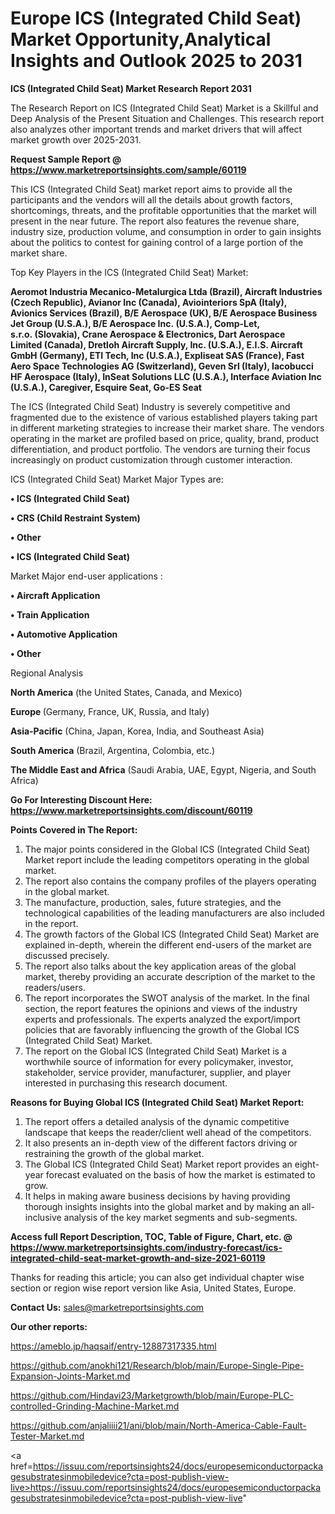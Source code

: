  # Europe ICS (Integrated Child Seat) Market Opportunity,Analytical Insights and Outlook 2025 to 2031

<strong>ICS (Integrated Child Seat) Market Research Report 2031</strong>

The Research Report on ICS (Integrated Child Seat) Market is a Skillful and Deep Analysis of the Present Situation and Challenges. This research report also analyzes other important trends and market drivers that will affect market growth over 2025-2031.

<strong>Request Sample Report @ <a href=https://www.marketreportsinsights.com/sample/60119>https://www.marketreportsinsights.com/sample/60119</a></strong>

This ICS (Integrated Child Seat) market report aims to provide all the participants and the vendors will all the details about growth factors, shortcomings, threats, and the profitable opportunities that the market will present in the near future. The report also features the revenue share, industry size, production volume, and consumption in order to gain insights about the politics to contest for gaining control of a large portion of the market share.

Top Key Players in the ICS (Integrated Child Seat) Market:

<strong>Aeromot Industria Mecanico-Metalurgica Ltda (Brazil), Aircraft Industries (Czech Republic), Avianor Inc (Canada), Aviointeriors SpA (Italy), Avionics Services (Brazil), B/E Aerospace (UK), B/E Aerospace Business Jet Group (U.S.A.), B/E Aerospace Inc. (U.S.A.), Comp-Let, s.r.o. (Slovakia), Crane Aerospace & Electronics, Dart Aerospace Limited (Canada), Dretloh Aircraft Supply, Inc. (U.S.A.), E.I.S. Aircraft GmbH (Germany), ETI Tech, Inc (U.S.A.), Expliseat SAS (France), Fast Aero Space Technologies AG (Switzerland), Geven Srl (Italy), Iacobucci HF Aerospace (Italy), InSeat Solutions LLC (U.S.A.), Interface Aviation Inc (U.S.A.), Caregiver, Esquire Seat, Go-ES Seat</strong>

The ICS (Integrated Child Seat) Industry is severely competitive and fragmented due to the existence of various established players taking part in different marketing strategies to increase their market share. The vendors operating in the market are profiled based on price, quality, brand, product differentiation, and product portfolio. The vendors are turning their focus increasingly on product customization through customer interaction.

ICS (Integrated Child Seat) Market Major Types are:

<strong>• ICS (Integrated Child Seat)

• CRS (Child Restraint System)

• Other

• ICS (Integrated Child Seat)</strong>

Market Major end-user applications :

<strong>• Aircraft Application

• Train Application

• Automotive Application

• Other</strong>

Regional Analysis

</u><strong><b>North America</b></strong> (the United States, Canada, and Mexico)

<strong><b>Europe </b></strong>(Germany, France, UK, Russia, and Italy)

<strong><b>Asia-Pacific</b></strong> (China, Japan, Korea, India, and Southeast Asia)

<strong><b>South America</b></strong> (Brazil, Argentina, Colombia, etc.)

<strong><b>The Middle East and Africa</b></strong> (Saudi Arabia, UAE, Egypt, Nigeria, and South Africa)

<strong>Go For Interesting Discount Here: <a href=https://www.marketreportsinsights.com/discount/60119>https://www.marketreportsinsights.com/discount/60119</a></strong>

<strong>Points Covered in The Report:</strong>
<ol>
  <li>The major points considered in the Global ICS (Integrated Child Seat) Market report include the leading competitors operating in the global market.</li>
  <li>The report also contains the company profiles of the players operating in the global market.</li>
  <li>The manufacture, production, sales, future strategies, and the technological capabilities of the leading manufacturers are also included in the report.</li>
  <li>The growth factors of the Global ICS (Integrated Child Seat) Market are explained in-depth, wherein the different end-users of the market are discussed precisely.</li>
  <li>The report also talks about the key application areas of the global market, thereby providing an accurate description of the market to the readers/users.</li>
  <li>The report incorporates the SWOT analysis of the market. In the final section, the report features the opinions and views of the industry experts and professionals. The experts analyzed the export/import policies that are favorably influencing the growth of the Global ICS (Integrated Child Seat) Market.</li>
  <li>The report on the Global ICS (Integrated Child Seat) Market is a worthwhile source of information for every policymaker, investor, stakeholder, service provider, manufacturer, supplier, and player interested in purchasing this research document.</li>
</ol>
<strong>Reasons for Buying Global ICS (Integrated Child Seat) Market Report:</strong>

<ol>
  <li>The report offers a detailed analysis of the dynamic competitive landscape that keeps the reader/client well ahead of the competitors.</li>
  <li>It also presents an in-depth view of the different factors driving or restraining the growth of the global market.</li>
  <li>The Global ICS (Integrated Child Seat) Market report provides an eight-year forecast evaluated on the basis of how the market is estimated to grow.</li>
  <li>It helps in making aware business decisions by having providing thorough insights insights into the global market and by making an all-inclusive analysis of the key market segments and sub-segments.</li>
</ol>
<strong>Access full Report Description, TOC, Table of Figure, Chart, etc. @ <a href=https://www.marketreportsinsights.com/industry-forecast/ics-integrated-child-seat-market-growth-and-size-2021-60119>https://www.marketreportsinsights.com/industry-forecast/ics-integrated-child-seat-market-growth-and-size-2021-60119</a></strong>


Thanks for reading this article; you can also get individual chapter wise section or region wise report version like Asia, United States, Europe.

<strong>Contact Us:</strong>
sales@marketreportsinsights.com

<strong>Our other reports:</strong>

<a href=https://ameblo.jp/haqsaif/entry-12887317335.html>https://ameblo.jp/haqsaif/entry-12887317335.html</a>

<a href=https://github.com/anokhi121/Research/blob/main/Europe-Single-Pipe-Expansion-Joints-Market.md>https://github.com/anokhi121/Research/blob/main/Europe-Single-Pipe-Expansion-Joints-Market.md</a>

<a href=https://github.com/Hindavi23/Marketgrowth/blob/main/Europe-PLC-controlled-Grinding-Machine-Market.md>https://github.com/Hindavi23/Marketgrowth/blob/main/Europe-PLC-controlled-Grinding-Machine-Market.md</a>

<a href=https://github.com/anjaliiii21/ani/blob/main/North-America-Cable-Fault-Tester-Market.md>https://github.com/anjaliiii21/ani/blob/main/North-America-Cable-Fault-Tester-Market.md</a>

<a href=https://issuu.com/reportsinsights24/docs/europesemiconductorpackagesubstratesinmobiledevice?cta=post-publish-view-live>https://issuu.com/reportsinsights24/docs/europesemiconductorpackagesubstratesinmobiledevice?cta=post-publish-view-live</a>"
